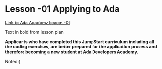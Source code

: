 # Lesson -01 Applying to Ada

[Link to Ada Academy lesson -01](https://github.com/Ada-Developers-Academy/jump-start/tree/master/preparing-for-ada/applying-to-ada)

Text in bold from lesson plan


**Applicants who have completed this JumpStart curriculum including all the coding exercises, are better prepared for the application process and therefore becoming a new student at Ada Developers Academy.**

Noted:)


